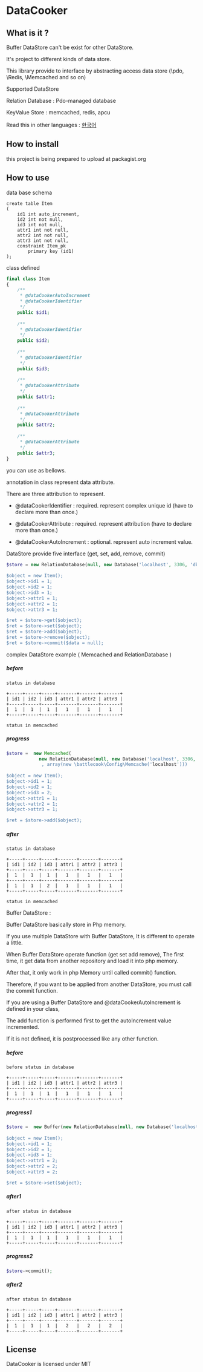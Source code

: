 # DataCooker


## What is it ?

Buffer DataStore can't be exist for other DataStore.

It's project to different kinds of data store. 

This library provide to interface by abstracting access data store (\pdo, \Redis, \Memcached and so on) 

Supported DataStore

Relation Database : Pdo-managed database  

KeyValue Store : memcached, redis, apcu

Read this in other languages : [한국어](README.ko.md)

## How to install

this project is being prepared to upload at packagist.org


## How to use

data base schema

```
create table Item
(
	id1 int auto_increment,
	id2 int not null,
	id3 int not null,
	attr1 int not null,
	attr2 int not null,
	attr3 int not null,
	constraint Item_pk
		primary key (id1)
);

```

class defined 

```php
final class Item
{
    /**
     * @dataCookerAutoIncrement
     * @dataCookerIdentifier
     */
    public $id1;
    
    /**
     * @dataCookerIdentifier
     */
    public $id2;
    
    /**
     * @dataCookerIdentifier
     */
    public $id3;
    
    /**
     * @dataCookerAttribute
     */
    public $attr1;
    
    /**
     * @dataCookerAttribute
     */
    public $attr2;
    
    /**
     * @dataCookerAttribute
     */
    public $attr3;
}
```

you can use as bellows.

annotation in class represent data attribute.

There are three attribution to represent.

* @dataCookerIdentifier : required. represent complex unique id (have to declare more than once.)

* @dataCookerAttribute : required. represent attribution (have to declare more than once.)

* @dataCookerAutoIncrement : optional. represent auto increment value.

DataStore provide five interface (get, set, add, remove, commit) 


```php
$store = new RelationDatabase(null, new Database('localhost', 3306, 'dbName, new Auth('id', 'password')));
       
$object = new Item();
$object->id1 = 1;
$object->id2 = 1;
$object->id3 = 1;
$object->attr1 = 1;
$object->attr2 = 1;
$object->attr3 = 1;

$ret = $store->get($object);
$ret = $store->set($object);
$ret = $store->add($object);
$ret = $store->remove($object);
$ret = $store->commit($data = null);
```

complex DataStore example ( Memcached and RelationDatabase )

##### before #####

```
status in database
  
+-----+-----+-----+-------+-------+-------+
| id1 | id2 | id3 | attr1 | attr2 | attr3 |
+-----+-----+-----+-------+-------+-------+
|  1  |  1  |  1  |   1   |   1   |   1   |
+-----+-----+-----+-------+-------+-------+

status in memcached
```

##### progress #####
```php
$store =  new Memcached(
            new RelationDatabase(null, new Database('localhost', 3306, 'dbName, new Auth('id', 'password')))
             , array(new \battlecook\Config\Memcache('localhost')))
             
$object = new Item();
$object->id1 = 1;
$object->id2 = 1;
$object->id3 = 2;
$object->attr1 = 1;
$object->attr2 = 1;
$object->attr3 = 1;

$ret = $store->add($object);
```

##### after #####
```
status in database
  
+-----+-----+-----+-------+-------+-------+
| id1 | id2 | id3 | attr1 | attr2 | attr3 |
+-----+-----+-----+-------+-------+-------+
|  1  |  1  |  1  |   1   |   1   |   1   |
+-----+-----+-----+-------+-------+-------+
|  1  |  1  |  2  |   1   |   1   |   1   |
+-----+-----+-----+-------+-------+-------+

status in memcached
```

Buffer DataStore : 

Buffer DataStore basically store in Php memory.

If you use multiple DataStore with Buffer DataStore, It is different to operate a little.

When Buffer DataStore operate function (get set add remove), The first time, it get data from another repository and load it into php memory.

After that, it only work in php Memory until called commit() function.

Therefore, if you want to be applied from another DataStore, you must call the commit function.

If you are using a Buffer DataStore and @dataCookerAutoIncrement is defined in your class, 

The add function is performed first to get the autoIncrement value incremented.

If it is not defined, it is postprocessed like any other function.

##### before #####

```
before status in database
  
+-----+-----+-----+-------+-------+-------+
| id1 | id2 | id3 | attr1 | attr2 | attr3 |
+-----+-----+-----+-------+-------+-------+
|  1  |  1  |  1  |   1   |   1   |   1   |
+-----+-----+-----+-------+-------+-------+
```
##### progress1 #####
```php
$store =  new Buffer(new RelationDatabase(null, new Database('localhost', 3306, 'dbName, new Auth('id', 'password'))));
             
$object = new Item();
$object->id1 = 1;
$object->id2 = 1;
$object->id3 = 1;
$object->attr1 = 2;
$object->attr2 = 2;
$object->attr3 = 2;

$ret = $store->set($object);
```
##### after1 #####
```
after status in database
  
+-----+-----+-----+-------+-------+-------+
| id1 | id2 | id3 | attr1 | attr2 | attr3 |
+-----+-----+-----+-------+-------+-------+
|  1  |  1  |  1  |   1   |   1   |   1   |
+-----+-----+-----+-------+-------+-------+
```

##### progress2 #####
```php
$store->commit();
```
##### after2 #####
```
after status in database
  
+-----+-----+-----+-------+-------+-------+
| id1 | id2 | id3 | attr1 | attr2 | attr3 |
+-----+-----+-----+-------+-------+-------+
|  1  |  1  |  1  |   2   |   2   |   2   |
+-----+-----+-----+-------+-------+-------+
```

## License

DataCooker is licensed under MIT